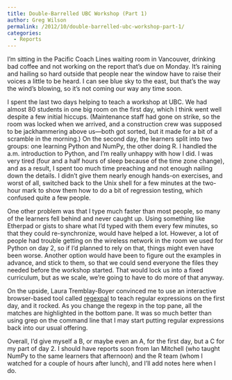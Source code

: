 ```yaml
---
title: Double-Barrelled UBC Workshop (Part 1)
author: Greg Wilson
permalink: /2012/10/double-barrelled-ubc-workshop-part-1/
categories:
  - Reports
---
```

I&#8217;m sitting in the Pacific Coach Lines waiting room in Vancouver, drinking bad coffee and not working on the report that&#8217;s due on Monday. It&#8217;s raining and hailing so hard outside that people near the window have to raise their voices a little to be heard. I can see blue sky to the east, but that&#8217;s the way the wind&#8217;s blowing, so it&#8217;s not coming our way any time soon.

I spent the last two days helping to teach a workshop at UBC. We had almost 80 students in one big room on the first day, which I think went well despite a few initial hiccups. (Maintenance staff had gone on strike, so the room was locked when we arrived, and a construction crew was supposed to be jackhammering above us—both got sorted, but it made for a bit of a scramble in the morning.) On the second day, the learners split into two groups: one learning Python and NumPy, the other doing R. I handled the a.m. introduction to Python, and I&#8217;m really unhappy with how I did. I was very tired (four and a half hours of sleep because of the time zone change), and as a result, I spent too much time preaching and not enough nailing down the details. I didn&#8217;t give them nearly enough hands-on exercises, and worst of all, switched back to the Unix shell for a few minutes at the two-hour mark to show them how to do a bit of regression testing, which confused quite a few people.

One other problem was that I type much faster than most people, so many of the learners fell behind and never caught up. Using something like Etherpad or gists to share what I&#8217;d typed with them every few minutes, so that they could re-synchronize, would have helped a lot. However, a lot of people had trouble getting on the wireless network in the room we used for Python on day 2, so if I&#8217;d planned to rely on that, things might even have been worse. Another option would have been to figure out the examples in advance, and stick to them, so that we could send everyone the files they needed before the workshop started. That would lock us into a fixed curriculum, but as we scale, we&#8217;re going to have to do more of that anyway.

On the upside, Laura Tremblay-Boyer convinced me to use an interactive browser-based tool called [regexpal][1] to teach regular expressions on the first day, and it rocked. As you change the regexp in the top pane, all the matches are highlighted in the bottom pane. It was so much better than using grep on the command line that I may start putting regular expressions back into our usual offering.

Overall, I&#8217;d give myself a B, or maybe even an A, for the first day, but a C for my part of day 2. I should have reports soon from Ian Mitchell (who taught NumPy to the same learners that afternoon) and the R team (whom I watched for a couple of hours after lunch), and I&#8217;ll add notes here when I do.

 [1]: http://regexpal.com
